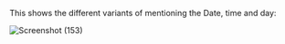 This shows the different variants of mentioning the Date, time and day:


![Screenshot (153)](https://user-images.githubusercontent.com/67597010/124263361-c9890980-db50-11eb-9f56-aa8a41bcef4b.png)
